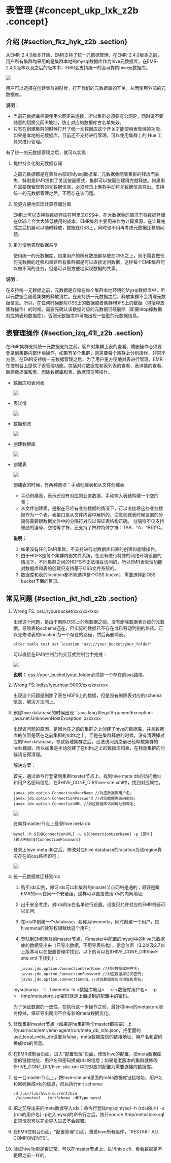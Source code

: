 # 表管理 {#concept_ukp_lxk_z2b .concept}

## 介绍 {#section_fkz_hyk_z2b .section}

从EMR-2.4.0版本开始，EMR支持了统一元数据管理，在EMR-2.4.0版本之前，用户所有集群均采用的是集群本地的mysql数据库作为hive元数据库，在EMR-2.4.0版本以及之后的版本中，EMR会支持统一的高可靠的hive元数据库。

![](http://static-aliyun-doc.oss-cn-hangzhou.aliyuncs.com/assets/img/17932/153690747811067_zh-CN.png)

用户可以选择在创建集群的时候，打开我们的元数据库的开关，从而使用外部的元数据库。

**说明：** 

-   当前元数据库需要使用公网IP来连接，所以集群必须要有公网IP，同时请不要随意的切换公网IP地址，防止对应的数据库白名单失效。
-   只有在创建集群的时候打开了统一元数据库这个开关才能使用表管理的功能，如果是本地的元数据库，目前还不支持进行管理。可以使用集群上的 Hue 工具来进行管理。

有了统一的元数据管理之后，就可以实现：

1.  提供持久化的元数据存储

    之前元数据都是在集群内部的Mysql数据库，元数据会随着集群的释放而丢失，特别是EMR提供了灵活按量模式，集群可以按需创建用完就释放。如果用户需要保留现有的元数据信息，必须登录上集群手动将元数据信息导出。支持统一的元数据管理之后，不再存在该问题。

2.  能更方便地实现计算存储分离

    EMR上可以支持将数据存放在阿里云OSS中，在大数据量的情况下将数据存储在OSS上会大大降低使用的成本，EMR集群主要用来作为计算资源，在计算完成之后机器可以随时释放，数据在OSS上，同时也不用再考虑元数据迁移的问题。

3.  更方便地实现数据共享

    使用统一的元数据库，如果用户的所有数据都存放在OSS之上，则不需要做任何元数据的迁移和重建所有集群都是可以直接访问数据，这样每个EMR集群可以做不同的业务，但是可以很方便地实现数据的共享。


**说明：** 

在支持统一元数据之前，元数据是存储在每个集群本地环境的Mysql数据库中，所以元数据会随着集群的释放消亡。在支持统一元数据之后，释放集群不会清理元数据信息。所以，在任何时候删除OSS上的数据或者集群HDFS上的数据（包括释放集群操作）的时候，需要先确认该数据对应的元数据已经删除（即要drop掉数据对应的表和数据库）。否则元数据库中可能出现一些脏的元数据信息。

## 表管理操作 {#section_izq_41l_z2b .section}

在EMR集群支持统一元数据支持之前，客户对集群上表的查看、增删操作必须要登录到集群内部环境操作，如果有多个集群，则需要每个集群上分别操作，非常不方便。在EMR支持统一元数据管理之后，为了用户更方便地对表进行管理，EMR在控制台上提供了表管理功能。包括对对数据库和表列表的查看、表详情的查看、新建数据库和表、删除数据库和表、数据预览等操作。

-   数据库和表列表

    ![](http://static-aliyun-doc.oss-cn-hangzhou.aliyuncs.com/assets/img/17932/153690747811078_zh-CN.png)

-   表详情

    ![](http://static-aliyun-doc.oss-cn-hangzhou.aliyuncs.com/assets/img/17932/153690747811079_zh-CN.png)

-   数据预览

    ![](http://static-aliyun-doc.oss-cn-hangzhou.aliyuncs.com/assets/img/17932/153690747811080_zh-CN.png)

-   创建数据库

    ![](http://static-aliyun-doc.oss-cn-hangzhou.aliyuncs.com/assets/img/17932/153690747811083_zh-CN.png)

-   创建表

    ![](http://static-aliyun-doc.oss-cn-hangzhou.aliyuncs.com/assets/img/17932/153690747811085_zh-CN.png)

    创建表的时候，有两种选项：手动创建表和从文件创建表

    -   手动创建表，表示还没有对应的业务数据，手动输入表结构建一个空的表；
    -   从文件创建表，是指在已经有业务数据的情况下，可以直接将这些业务数据作为一个表，表接口是从文件内容中解析的。注意创建表时候设置的分隔符需要跟数据文件中的分隔符对应以保证表结构正确。
    分隔符不仅支持普通的逗号、空格等字符，还支持了四种特殊字符：TAB、^A、^B和^C。

    **说明：** 

    1.  如果没有任何EMR集群，不支持进行对数据库和表的创建和删除操作。
    2.  由于HDFS是每个集群内部文件系统，在没有进行特殊的网络环境设置的情况下，不同集群之间的HDFS不无法相互访问的，所以EMR表管理功能对数据库和表的创建只支持基于OSS文件系统的。
    3.  数据库和表的location都不能选择整个OSS bucket，需要选择到OSS bucket下面的目录。

## 常见问题 {#section_jkt_hdl_z2b .section}

1.  Wrong FS: oss://yourbucket/xxx/xxx/xxx

    出现这个问题，是由于删除OSS上的表数据之前，没有删除数据表对应的元数据。导致表的schema还在，但实际的数据已不存在或已移动到别的路径。可以先修改表的location为一个存在的路径，然后再删除表。

    `alter table test set location 'oss://your_bucket/your_folder'`

    可以直接在EMR控制台的交互式控制台中完成：

    ![](http://static-aliyun-doc.oss-cn-hangzhou.aliyuncs.com/assets/img/17932/153690747911091_zh-CN.png)

    **说明：** oss://your\_bucket/your\_folder必须是一个存在的oss路径。

2.  Wrong FS: hdfs://yourhost:9000/xxx/xxx/xxx

    出现这个问题是删除了表在HDFS上的数据，但是没有删除表对应的schema信息，解决方法同上。

3.  删除hive database的时候出现：java.lang.IllegalArgumentException: java.net.UnknownHostException: xxxxxxx

    出现该问题的原因，是因为在之前的集群之上创建了hive的数据库，并且数据库的位置是落在之前集群的hdfs之上，但是在集群释放的时候，没有清理掉对应的hive database，导致新建集群之后，没法访问到之前已经释放集群的hdfs数据。所以如果是手动创建了在hdfs之上的数据库和表，在释放集群的时候请记得清理。

    解决方案：

    首先，通过命令行登录到集群master节点上，找到hive meta db的访问地址和用户名密码信息，在$HIVE\_CONF\_DIR/hive-site.xml中，找到对应属性。

    ```
    javax.jdo.option.ConnectionUserName //对应数据库用户名;
    javax.jdo.option.ConnectionPassword //对应数据库访问密码;
    javax.jdo.option.ConnectionURL //对应数据库访问地址和库名;
    ```

    ![](http://static-aliyun-doc.oss-cn-hangzhou.aliyuncs.com/assets/img/17932/153690747911097_zh-CN.png)

    在集群master节点上登录hive meta db:

    ```
    mysql -h ${DBConnectionURL} -u ${ConnectionUserName} -p [回车]
    [输入密码]${ConnectionPassword}
    ```

    登录上hive meta db之后，修改对应hive database的location为该region真实存在的oss路径即可：

    ![](http://static-aliyun-doc.oss-cn-hangzhou.aliyuncs.com/assets/img/17932/153690747911102_zh-CN.png)

4.  统一元数据库迁移到rds

    1.  购买rds实例，保证rds可以和集群的master节点网络是通的；最好是跟EMR的ecs在同一个安全组，这样可以直接使用rds的内网地址;
    2.  出于安全考虑，对rds的ip白名单进行设置，设置只允许对应的EMR机器可以访问;
    3.  在rds中创建一个database，名称为hivemeta，同时创建一个用户，把hivemeta的读写权限赋给这个用户;
    4.  登陆到EMR集群的master节点，将master中配置的mysql中的hive元数据库的数据导出来（只导出数据，不用导表结构），信息位置（3.2以及2.7以上版本可以在配置管理中找到，以下的可以在$HIVE\_CONF\_DIR/hive-site.xml 下找到）:

        ```
        javax.jdo.option.ConnectionUserName //对应数据库用户名;
        javax.jdo.option.ConnectionPassword //对应数据库访问密码;
        javax.jdo.option.ConnectionURL //对应数据库访问地址和库名;
        ```

    mysqldump　-t　hivemeta -h <数据库地址\>　-u <数据库用户名\>　-p　\>　/tmp/metastore.sql密码就是上面提到的配置中的密码。

    为了保证数据的一致性，在执行这一步操作之前，最好将hive的metastore服务停掉，保证导出期间不会有新的meta数据变化。

5.  修改集群master节点（如果是ha集群两个master都需要）上的/usr/local/emr/emr-agent/run/meta\_db\_info.json，把里面的use\_local\_meta\_db设置为false，meta数据库信的链接地址、用户名和密码换成rds的信息。
6.  在EMR控制台页面，进入“配置管理”页面，修改hive的配置，把meta数据库信的链接地址、用户名和密码换成rds的信息；如果是老版本的集群就修改 $HIVE\_CONF\_DIR/hive-site.xml 中的对应的配置为需要连接的数据库。
7.  在一台master节点上，把hive-site.xml里面的meta数据库链接地址、用户名和密码换成rds的信息，然后执行init schema:

    ```
    cd /usr/lib/hive-current/bin
    ./schematool - initSchema -dbType mysql
    ```

8.  把之前导出来的meta数据导入rds：命令行登陆mysqlmysql -h \{rds的url\} -u \{rds的用户名\} -p进入mysql的命令行之后，执行source /tmp/metastore.sql正常情况可以完全导入进去不会报错。
9.  在EMR控制台页面，“配置管理”页面，重启hive所有组件，“RESTART ALL COMPONENTS”。
10. 验证hive功能是否正常，可以在master节点上，执行hive cli，看看数据是不是跟之前一样的。

